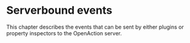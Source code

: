 # Serverbound events

This chapter describes the events that can be sent by either plugins or property inspectors to the OpenAction server.
